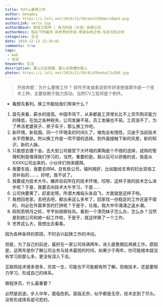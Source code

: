 ```yaml
---
title: 为什么要换工作
author: meng@xy
avatar: https://i.loli.net/2019/12/30/ekxtSEDmwrsBqnU.png
authorLink: vertx.top
authorAbout: 研发工程师 | 角马科技（大连）有限公司
authorDesc: 指尖下的幽灵-异世界的伴侣-希望永绝之地-生命沉寂之岭
categories: 生活
date: 2019-12-13 22:16:01
comments: true
tags: 
 - web
 - 悦读
keywords: 生活
description: 要么已经跳槽，要么在跳槽的路上
photos: https://i.loli.net/2019/12/30/81sFMxehal2uZHD.jpg
---
```

> 开放命题：为什么要换工作？ 软件开发或者说软件研发勉强算作是一个技术工种，主要依赖于脑力劳动。当然CV工程师是个例外。

- 看题先看利。换工作能给我们带来什么？

1. 首先来看，薪水的提高。中国市场下，从来都是工资增长比不上货币购买能力的降低，在加之各种税务，公司发展不易，员工发展也不易。工资涨不了，为了养活老婆孩子、房子车子，那么换工作吧。
2. 新环境，新氛围。同一个环境呆的时间久了，难免会有惰性，沉迷于当前技术水平而懈怠。所以换工作是一项不错的选择，到外面接触下新的风景，新的知识，新的人脉。
3. 只是想去镀个金。去大型公司接受下大环境的熏陶是个不错的选择，成熟的管理机制是值得我们学习的，当然，重要的是，我以后可以骄傲的说，我是从XXXX公司出来的，小伙伴们快来膜拜。
4. 我要生娃，我要去IBM。总有些公司，福利贼好，比如能给生育的妇女双倍工资补贴的……，好吧，我不说了。
5. 我要成为技术大牛。嫌弃目前所在的技术环境，哎呀，这样子我的技术怎么进步呢？于是，我要去向技术大牛学习，于是……
6. 公司快要黄了，赶紧走呀。所谓大难临头各自飞，大致就是这样子啦。
7. 我想回老家。去吧去吧，都出来这么多年了，回家找一份稳定的工作还是不错的，何必在外面幸苦的打拼呢？于是乎，壮哉，我大中华涌涌之返乡潮。
8. 皎皎若明月之轮，芊芊如弱柳扶风。看到一个漂亮妹子怎么办，怎么办？当然是到她公司和她一起工作啦，于是乎，就这样换了一个工作。
9. 世界这么大，我想出去看看。

因为各种各样的原因，不时会兴起换工作的冲动。

但是，为了自己的前途，最好在一家公司待满两年，进入疲惫期后再换工作。原因是，这两年是你了解公司业务与技术最短的时间，如果少于两年，你可能根本就没有学习到那么多，更没有深入下去。

互联网技术很多很多，穷其一生，可能也不可能都有所了解。但做技术，还是要努力学习，形成自己的体系。

做程序员，什么最重要？

必然是前途。步入中年，面临危机，面临无奈，似乎都是无奈，技术走到了尽头。没有形成体系是可悲的。
